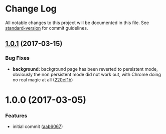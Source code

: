 # Change Log

All notable changes to this project will be documented in this file. See [standard-version](https://github.com/conventional-changelog/standard-version) for commit guidelines.

<a name="1.0.1"></a>
## [1.0.1](https://github.com/szkrd/reload-tab.ext/compare/1.0.0...v1.0.1) (2017-03-15)


### Bug Fixes

* **background:** background page has been reverted to persistent mode, obviously the non persistent mode did not work out, with Chrome doing no real magic at all ([220ef1b](https://github.com/szkrd/reload-tab.ext/commit/220ef1b))



<a name="1.0.0"></a>
# 1.0.0 (2017-03-05)


### Features

* initial commit ([aab6067](https://github.com/szkrd/reload-tab.ext/commit/aab6067))
